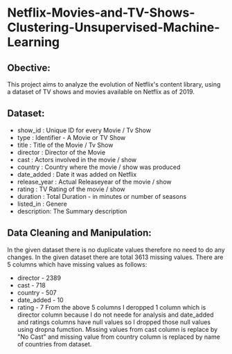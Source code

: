 # Netflix-Movies-and-TV-Shows-Clustering-Unsupervised-Machine-Learning
## **Obective:** 
This project aims to analyze the evolution of Netflix's content library, using a dataset of TV shows and movies available on Netflix as of 2019.
## **Dataset:**
* show_id : Unique ID for every Movie / Tv Show
* type : Identifier - A Movie or TV Show
* title : Title of the Movie / Tv Show
* director : Director of the Movie
* cast : Actors involved in the movie / show
* country : Country where the movie / show was produced
* date_added : Date it was added on Netflix
* release_year : Actual Releaseyear of the movie / show
* rating : TV Rating of the movie / show
* duration : Total Duration - in minutes or number of seasons
* listed_in : Genere
* description: The Summary description
## **Data Cleaning and Manipulation:**
In the given dataset there is no duplicate values therefore no need to do any changes. In the given dataset there are total 3613 missing values.
There are 5 columns which have missing values as follows:
* director - 2389
* cast - 718
* country - 507
* date_added - 10
* rating - 7
From the above 5 columns I deropped 1 column which is director column because I do not neede for analysis and date_added and ratings columns have null values so I dropped those null values using dropna fumction. Missing values from cast column is replace by "No Cast" and missing value from country column is replaced by name of countries from dataset.
